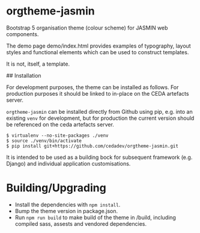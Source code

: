 # orgtheme-jasmin

Bootstrap 5 organisation theme (colour scheme) for JASMIN web components.

The demo page demo/index.html provides examples of typography, layout styles and functional elements which can be used to construct templates.

It is not, itself, a template.

## Installation

For development purposes, the theme can be installed as follows. For production purposes it should be linked to in-place on the CEDA artefacts server.

`orgtheme-jasmin` can be installed directly from Github using pip, e.g. into an existing `venv` for development, but for production the current version should be referenced on the ceda artefacts server.

```
$ virtualenv --no-site-packages ./venv
$ source ./venv/bin/activate
$ pip install git+https://github.com/cedadev/orgtheme-jasmin.git
```
It is intended to be used as a building bock for subsequent framework (e.g. Django) and individual application customisations.

# Building/Upgrading
* Install the dependencies with `npm install`.
* Bump the theme version in package.json.
* Run `npm run build` to make build of the theme in /build, including compiled sass, assests and vendored dependencies.
